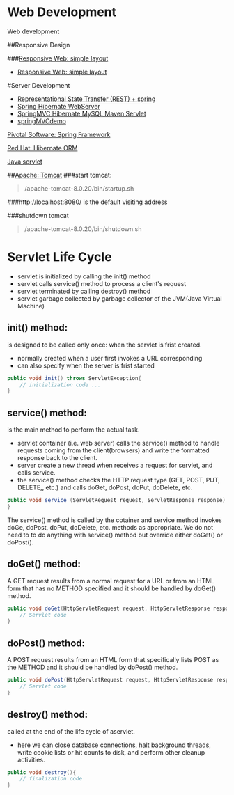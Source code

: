 # Web Development
Web development

##Responsive Design

###[Responsive Web: simple layout](responsiveDesign/responsiveWeb)
- [Responsive Web: simple layout](responsiveDesign/responsiveWeb/README.md)


#Server Development

- [Representational State Transfer (REST) + spring ](spring/springRest)
- [Spring Hibernate WebServer](spring/SpringHibernateWebServer)
- [SpringMVC Hibernate MySQL Maven Servlet](spring/springHibernateServlet)
- [springMVCdemo](spring/springMVCdemo)


[Pivotal Software: Spring Framework](https://spring.io/)


[Red Hat: Hibernate ORM](http://hibernate.org/)


[Java servlet](https://en.wikipedia.org/wiki/Java_servlet)

##[Apache: Tomcat](http://tomcat.apache.org/)
###start tomcat:
> /apache-tomcat-8.0.20/bin/startup.sh

###http://localhost:8080/
is the default visiting address

###shutdown tomcat
> /apache-tomcat-8.0.20/bin/shutdown.sh

# Servlet Life Cycle
- servlet is initialized by calling the init() method
- servlet calls service() method to process a client's request
- servlet terminated by calling destroy() method
- servlet garbage collected by garbage collector of the JVM(Java Virtual Machine)

## init() method:
is designed to be called only once: when the servlet is frist created.
- normally created when a user first invokes a URL corresponding 
- can also specify when the server is frist started

```java
public void init() throws ServletException{
	// initialization code ...
}
```

## service() method:
is the main method to perform the actual task.
- servlet container (i.e. web server) calls the service() method to handle requests coming from the client(browsers) and write the formatted response back to the client.
- server create a new thread when receives a request for servlet, and calls service.
- the service() method checks the HTTP request type (GET, POST, PUT, DELETE,, etc.) and calls doGet, doPost, doPut, doDelete, etc.

```java
public void service (ServletRequest request, ServletResponse response) throws ServletException, IOException{
}
```
The service() method is called by the cotainer and service method invokes doGe, doPost, doPut, doDelete, etc. methods as appropriate. We do not need to to do anything with service() method but override either doGet() or doPost().

## doGet() method:
A GET request results from a normal request for a URL or from an HTML form that has no METHOD specified and it should be handled by doGet() method.

```java
public void doGet(HttpServletRequest request, HttpServletResponse response) throws ServletException, IOException{
	// Servlet code
}
```

## doPost() method:
A POST request results from an HTML form that specifically lists POST as the METHOD and it should be handled by doPost() method.

```java
public void doPost(HttpServletRequest request, HttpServletResponse response) throws ServletException, IOException{
	// Servlet code
}
```

## destroy() method:
called at the end of the life cycle of  aservlet.
- here we can close database connections, halt background threads, write cookie lists or hit counts to disk, and perform other cleanup activities. 

```java
public void destroy(){
	// finalization code
}
```

